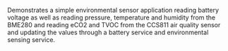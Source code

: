 Demonstrates a simple environmental sensor application reading battery voltage as well as
reading pressure, temperature and humidity from the BME280 and 
reading eCO2 and TVOC from the CCS811 air quality sensor and updating the values through a battery service and environmental sensing service.
